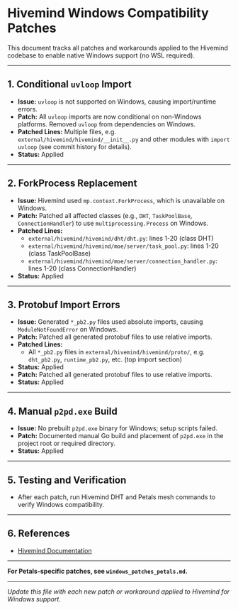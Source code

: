 # Hivemind Windows Compatibility Patches

This document tracks all patches and workarounds applied to the Hivemind codebase to enable native Windows support (no WSL required).

---

## 1. Conditional `uvloop` Import
- **Issue:** `uvloop` is not supported on Windows, causing import/runtime errors.
- **Patch:** All `uvloop` imports are now conditional on non-Windows platforms. Removed `uvloop` from dependencies on Windows.
- **Patched Lines:** Multiple files, e.g. `external/hivemind/hivemind/__init__.py` and other modules with `import uvloop` (see commit history for details).
- **Status:** Applied

---

## 2. ForkProcess Replacement
- **Issue:** Hivemind used `mp.context.ForkProcess`, which is unavailable on Windows.
- **Patch:** Patched all affected classes (e.g., `DHT`, `TaskPoolBase`, `ConnectionHandler`) to use `multiprocessing.Process` on Windows.
- **Patched Lines:**
  - `external/hivemind/hivemind/dht/dht.py`: lines 1-20 (class DHT)
  - `external/hivemind/hivemind/moe/server/task_pool.py`: lines 1-20 (class TaskPoolBase)
  - `external/hivemind/hivemind/moe/server/connection_handler.py`: lines 1-20 (class ConnectionHandler)
- **Status:** Applied

---

## 3. Protobuf Import Errors
- **Issue:** Generated `*_pb2.py` files used absolute imports, causing `ModuleNotFoundError` on Windows.
- **Patch:** Patched all generated protobuf files to use relative imports.
- **Patched Lines:**
  - All `*_pb2.py` files in `external/hivemind/hivemind/proto/`, e.g. `dht_pb2.py`, `runtime_pb2.py`, etc. (top import section)
- **Status:** Applied
- **Patch:** Patched all generated protobuf files to use relative imports.
- **Status:** Applied

---

## 4. Manual `p2pd.exe` Build
- **Issue:** No prebuilt `p2pd.exe` binary for Windows; setup scripts failed.
- **Patch:** Documented manual Go build and placement of `p2pd.exe` in the project root or required directory.
- **Status:** Applied

---

## 5. Testing and Verification
- After each patch, run Hivemind DHT and Petals mesh commands to verify Windows compatibility.

---

## 6. References
- [Hivemind Documentation](https://github.com/learning-at-home/hivemind)

---

**For Petals-specific patches, see `windows_patches_petals.md`.**

---

*Update this file with each new patch or workaround applied to Hivemind for Windows support.*
